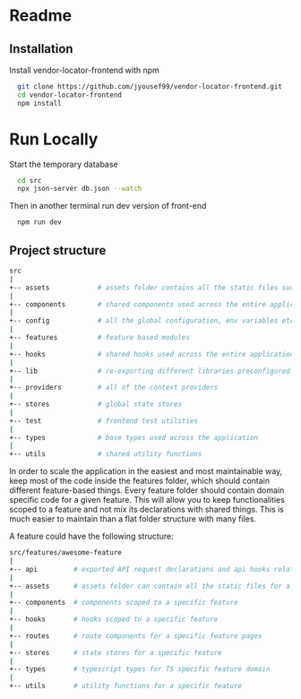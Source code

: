 
# Readme


## Installation

Install vendor-locator-frontend with npm

```bash
  git clone https://github.com/jyousef99/vendor-locator-frontend.git
  cd vendor-locator-frontend
  npm install
```
# Run Locally

Start the temporary database
```bash
  cd src
  npx json-server db.json --watch
```

Then in another terminal run dev version of front-end
```bash
  npm run dev
```
## Project structure

```sh
src
|
+-- assets            # assets folder contains all the static files such as images, fonts, etc.
|
+-- components        # shared components used across the entire application
|
+-- config            # all the global configuration, env variables etc. get exported from here and used in the app
|
+-- features          # feature based modules
|
+-- hooks             # shared hooks used across the entire application
|
+-- lib               # re-exporting different libraries preconfigured for the application
|
+-- providers         # all of the context providers
|
+-- stores            # global state stores
|
+-- test              # frontend test utilities
|
+-- types             # base types used across the application
|
+-- utils             # shared utility functions
```

In order to scale the application in the easiest and most maintainable way, keep most of the code inside the features folder, which should contain different feature-based things. Every feature folder should contain domain specific code for a given feature. This will allow you to keep functionalities scoped to a feature and not mix its declarations with shared things. This is much easier to maintain than a flat folder structure with many files.

A feature could have the following structure:
```sh
src/features/awesome-feature
|
+-- api         # exported API request declarations and api hooks related to a specific feature
|
+-- assets      # assets folder can contain all the static files for a specific feature
|
+-- components  # components scoped to a specific feature
|
+-- hooks       # hooks scoped to a specific feature
|
+-- routes      # route components for a specific feature pages
|
+-- stores      # state stores for a specific feature
|
+-- types       # typescript types for TS specific feature domain
|
+-- utils       # utility functions for a specific feature
```